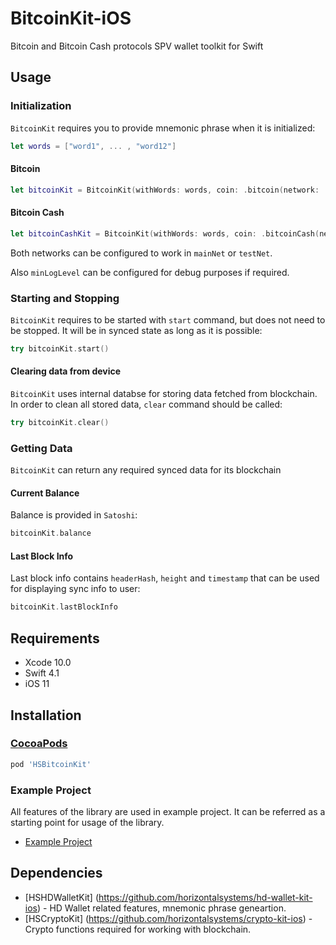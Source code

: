 # BitcoinKit-iOS

Bitcoin and Bitcoin Cash protocols SPV wallet toolkit for Swift

## Usage

### Initialization

`BitcoinKit` requires you to provide mnemonic phrase when it is initialized:

```swift
let words = ["word1", ... , "word12"]
```

#### Bitcoin

```swift
let bitcoinKit = BitcoinKit(withWords: words, coin: .bitcoin(network: .testNet), minLogLevel: .verbose)
```

#### Bitcoin Cash

```swift
let bitcoinCashKit = BitcoinKit(withWords: words, coin: .bitcoinCash(network: .testNet), minLogLevel: .verbose)
```

Both networks can be configured to work in `mainNet` or `testNet`.

Also `minLogLevel` can be configured for debug purposes if required.

### Starting and Stopping

`BitcoinKit` requires to be started with `start` command, but does not need to be stopped. It will be in synced state as long as it is possible:

```swift
try bitcoinKit.start()
```

#### Clearing data from device

`BitcoinKit` uses internal databse for storing data fetched from blockchain. In order to clean all stored data, `clear` command should be called:

```swift
try bitcoinKit.clear()
```


### Getting Data

`BitcoinKit` can return any required synced data for its blockchain

#### Current Balance

Balance is provided in `Satoshi`:

```swift
bitcoinKit.balance
```

#### Last Block Info

Last block info contains `headerHash`, `height` and `timestamp` that can be used for displaying sync info to user:

```swift
bitcoinKit.lastBlockInfo
```

## Requirements

* Xcode 10.0
* Swift 4.1
* iOS 11

## Installation

### [CocoaPods](https://guides.cocoapods.org/using/using-cocoapods.html)

```ruby
pod 'HSBitcoinKit'
```

### Example Project

All features of the library are used in example project. It can be referred as a starting point for usage of the library.

* [Example Project](https://github.com/horizontalsystems/bitcoin-kit-ios/tree/master/Example)

## Dependencies

* [HSHDWalletKit] (https://github.com/horizontalsystems/hd-wallet-kit-ios) - HD Wallet related features, mnemonic phrase geneartion.
* [HSCryptoKit] (https://github.com/horizontalsystems/crypto-kit-ios) - Crypto functions required for working with blockchain.
